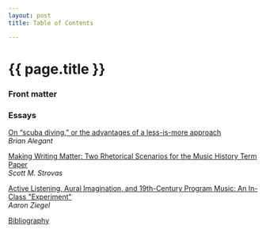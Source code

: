 ```yaml
---
layout: post
title: Table of Contents

---
```


{{ page.title }}
================


### Front matter ###


### Essays ###

[On “scuba diving,” or the advantages of a less-is-more approach](essays/alegant.html)  
*Brian Alegant*

[Making Writing Matter&#58; Two Rhetorical Scenarios for the Music History Term Paper](essays/strovas.html)  
*Scott M. Strovas*

[Active Listening, Aural Imagination, and 19th-Century Program Music&#58; An In-Class "Experiment"](essays/ziegel.html)  
*Aaron Ziegel*


[Bibliography](bibliography.html)

